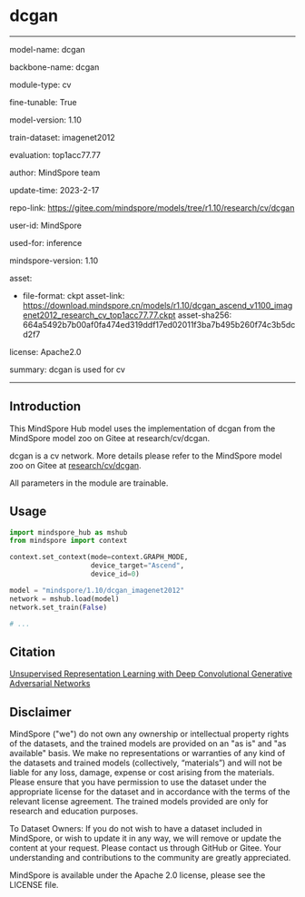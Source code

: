 # dcgan

---

model-name: dcgan

backbone-name: dcgan

module-type: cv

fine-tunable: True

model-version: 1.10

train-dataset: imagenet2012

evaluation: top1acc77.77

author: MindSpore team

update-time: 2023-2-17

repo-link: <https://gitee.com/mindspore/models/tree/r1.10/research/cv/dcgan>

user-id: MindSpore

used-for: inference

mindspore-version: 1.10

asset:

-
    file-format: ckpt
    asset-link: <https://download.mindspore.cn/models/r1.10/dcgan_ascend_v1100_imagenet2012_research_cv_top1acc77.77.ckpt>
    asset-sha256: 664a5492b7b00af0fa474ed319ddf17ed02011f3ba7b495b260f74c3b5dcd2f7

license: Apache2.0

summary: dcgan is used for cv

---

## Introduction

This MindSpore Hub model uses the implementation of dcgan from the MindSpore model zoo on Gitee at research/cv/dcgan.

dcgan is a cv network. More details please refer to the MindSpore model zoo on Gitee at [research/cv/dcgan](https://gitee.com/mindspore/models/blob/r1.10/research/cv/dcgan/README.md).

All parameters in the module are trainable.

## Usage

```python
import mindspore_hub as mshub
from mindspore import context

context.set_context(mode=context.GRAPH_MODE,
                    device_target="Ascend",
                    device_id=0)

model = "mindspore/1.10/dcgan_imagenet2012"
network = mshub.load(model)
network.set_train(False)

# ...
```

## Citation

[Unsupervised Representation Learning with Deep Convolutional Generative Adversarial Networks](https://arxiv.org/pdf/1511.06434.pdf)

## Disclaimer

MindSpore ("we") do not own any ownership or intellectual property rights of the datasets, and the trained models are provided on an "as is" and "as available" basis. We make no representations or warranties of any kind of the datasets and trained models (collectively, “materials”) and will not be liable for any loss, damage, expense or cost arising from the materials. Please ensure that you have permission to use the dataset under the appropriate license for the dataset and in accordance with the terms of the relevant license agreement. The trained models provided are only for research and education purposes.

To Dataset Owners: If you do not wish to have a dataset included in MindSpore, or wish to update it in any way, we will remove or update the content at your request. Please contact us through GitHub or Gitee. Your understanding and contributions to the community are greatly appreciated.

MindSpore is available under the Apache 2.0 license, please see the LICENSE file.
